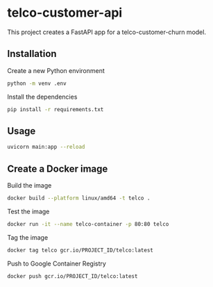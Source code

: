 # telco-customer-api

This project creates a FastAPI app for a telco-customer-churn model.

## Installation

Create a new Python environment

```bash
python -m venv .env
```
Install the dependencies

```bash
pip install -r requirements.txt
```

## Usage
```bash
uvicorn main:app --reload
```

## Create a Docker image
Build the image
```bash
docker build --platform linux/amd64 -t telco .
```
Test the image
```bash
docker run -it --name telco-container -p 80:80 telco
```
Tag the image
```bash
docker tag telco gcr.io/PROJECT_ID/telco:latest
```
Push to Google Container Registry
```bash
docker push gcr.io/PROJECT_ID/telco:latest
```
